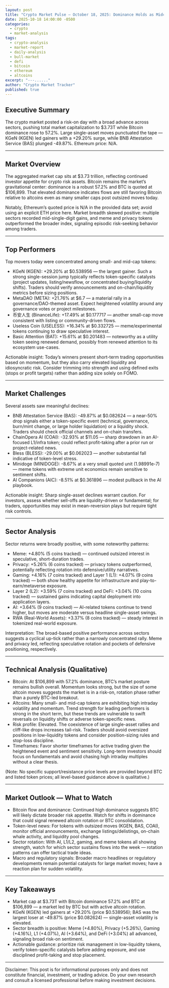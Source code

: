 ```yaml
---
layout: post
title: "Crypto Market Pulse — October 18, 2025: Dominance Holds as Midcaps Run, Select Tokens Crash"
date: 2025-10-18 14:00:00 -0500
categories:
  - crypto
  - market-analysis
tags:
  - crypto-analysis
  - market-report
  - daily-analysis
  - bull-market
  - defi
  - bitcoin
  - ethereum
  - altcoins
excerpt: "---......"
author: "Crypto Market Tracker"
published: true
---
```


## Executive Summary
The crypto market posted a risk-on day with a broad advance across sectors, pushing total market capitalization to $3.73T while Bitcoin dominance rose to 57.2%. Large single-asset moves punctuated the tape — KGeN (KGEN) led gainers with a +29.20% surge, while BNB Attestation Service (BAS) plunged -49.87%. Ethereum price: N/A.

---

## Market Overview
The aggregated market cap sits at $3.73 trillion, reflecting continued investor appetite for crypto risk assets. Bitcoin remains the market’s gravitational center: dominance is a robust 57.2% and BTC is quoted at $106,899. That elevated dominance indicates flows are still favoring Bitcoin relative to altcoins even as many smaller caps post outsized moves today.

Notably, Ethereum’s quoted price is N/A in the provided data set; avoid using an explicit ETH price here. Market breadth skewed positive: multiple sectors recorded mid-single-digit gains, and meme and privacy tokens outperformed the broader index, signaling episodic risk-seeking behavior among traders.

---

## Top Performers
Top movers today were concentrated among small- and mid-cap tokens:

- KGeN (KGEN): +29.20% at $0.538956 — the largest gainer. Such a strong single-session jump typically reflects token-specific catalysts (project updates, listing/newsflow, or concentrated buying/liquidity shifts). Traders should verify announcements and on-chain/liquidity metrics before sizing positions.
- MetaDAO (META): +21.76% at $6.7 — a material rally in a governance/DAO-themed asset. Expect heightened volatility around any governance votes or project milestones.
- 币安人生 (BinanceLife): +17.49% at $0.177717 — another small-cap move consistent with listing or community-driven flows.
- Useless Coin (USELESS): +16.34% at $0.332725 — meme/experimental tokens continuing to draw speculative interest.
- Basic Attention (BAT): +15.61% at $0.201483 — noteworthy as a utility token seeing renewed demand, possibly from renewed attention to its ecosystem use-cases.

Actionable insight: Today’s winners present short-term trading opportunities based on momentum, but they also carry elevated liquidity and idiosyncratic risk. Consider trimming into strength and using defined exits (stops or profit targets) rather than adding size solely on FOMO.

---

## Market Challenges
Several assets saw meaningful declines:

- BNB Attestation Service (BAS): -49.87% at $0.082624 — a near-50% drop signals either a token-specific event (technical, governance, burn/mint change, or large holder liquidation) or a liquidity shock. Traders should check official channels and on-chain transfers.
- ChainOpera AI (COAI): -32.93% at $11.05 — sharp drawdown in an AI-focused L1/infra token; could reflect profit-taking after a prior run or project-related news.
- Bless (BLESS): -29.00% at $0.062023 — another substantial fall indicative of token-level stress.
- Minidoge (MINIDOGE): -8.67% at a very small quoted unit (1.98991e-7) — meme tokens with extreme unit economics remain sensitive to sentiment shifts.
- AI Companions (AIC): -8.51% at $0.361896 — modest pullback in the AI playbook.

Actionable insight: Sharp single-asset declines warrant caution. For investors, assess whether sell-offs are liquidity-driven or fundamental; for traders, opportunities may exist in mean-reversion plays but require tight risk controls.

---

## Sector Analysis
Sector returns were broadly positive, with some noteworthy patterns:

- Meme: +4.80% (5 coins tracked) — continued outsized interest in speculative, short-duration trades.
- Privacy: +5.26% (6 coins tracked) — privacy tokens outperformed, potentially reflecting rotation into defensive/utility narratives.
- Gaming: +4.16% (7 coins tracked) and Layer 1 (L1): +4.07% (9 coins tracked) — both show healthy appetite for infrastructure and play-to-earn/metaverse exposure.
- Layer 2 (L2): +3.59% (7 coins tracked) and DeFi: +3.04% (10 coins tracked) — sustained gains indicating capital deployment into application layers.
- AI: +3.64% (9 coins tracked) — AI-related tokens continue to trend higher, but moves are moderate versus headline single-asset swings.
- RWA (Real-World Assets): +3.37% (8 coins tracked) — steady interest in tokenized real-world exposure.

Interpretation: The broad-based positive performance across sectors suggests a cyclical up-tick rather than a narrowly concentrated rally. Meme and privacy led, reflecting speculative rotation and pockets of defensive positioning, respectively.

---

## Technical Analysis (Qualitative)
- Bitcoin: At $106,899 with 57.2% dominance, BTC’s market posture remains bullish overall. Momentum looks strong, but the size of some altcoin moves suggests the market is in a risk-on, rotation phase rather than a purely BTC-led breakout.
- Altcoins: Many small- and mid-cap tokens are exhibiting high intraday volatility and momentum. Trend strength for leading performers is strong in the short term, but these trends are vulnerable to swift reversals on liquidity shifts or adverse token-specific news.
- Risk profile: Elevated. The coexistence of large single-asset rallies and cliff-like drops increases tail-risk. Traders should avoid oversized positions in low-liquidity tokens and consider position-sizing rules and stop-loss discipline.
- Timeframes: Favor shorter timeframes for active trading given the heightened event and sentiment sensitivity. Long-term investors should focus on fundamentals and avoid chasing high intraday multiples without a clear thesis.

(Note: No specific support/resistance price levels are provided beyond BTC and listed token prices; all level-based guidance above is qualitative.)

---

## Market Outlook — What to Watch
- Bitcoin flow and dominance: Continued high dominance suggests BTC will likely dictate broader risk appetite. Watch for shifts in dominance that could signal renewed altcoin rotation or BTC consolidation.
- Token-level news: For tokens with outsized moves (KGEN, BAS, COAI), monitor official announcements, exchange listings/delistings, on-chain whale activity, and liquidity pool changes.
- Sector rotation: With AI, L1/L2, gaming, and meme tokens all showing strength, watch for which sector sustains flows into the week — rotation patterns can offer tactical trade ideas.
- Macro and regulatory signals: Broader macro headlines or regulatory developments remain potential catalysts for large market moves; have a reaction plan for sudden volatility.

---

## Key Takeaways
- Market cap at $3.73T with Bitcoin dominance 57.2% and BTC at $106,899 — a market led by BTC but with active altcoin rotation.
- KGeN (KGEN) led gainers at +29.20% (price $0.538956); BAS was the largest loser at -49.87% (price $0.082624) — single-asset volatility is elevated.
- Sector breadth is positive: Meme (+4.80%), Privacy (+5.26%), Gaming (+4.16%), L1 (+4.07%), AI (+3.64%), and DeFi (+3.04%) all advanced, signaling broad risk-on sentiment.
- Actionable guidance: prioritize risk management in low-liquidity tokens, verify token-specific catalysts before adding exposure, and use disciplined profit-taking and stop placement.

---

Disclaimer: This post is for informational purposes only and does not constitute financial, investment, or trading advice. Do your own research and consult a licensed professional before making investment decisions.